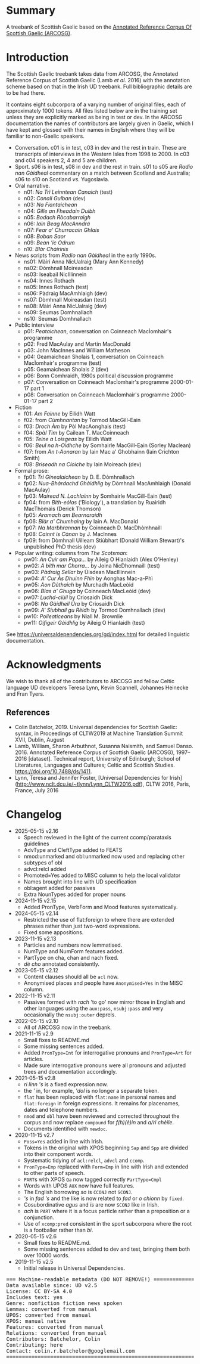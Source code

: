 # Summary

A treebank of Scottish Gaelic based on the
[Annotated Reference Corpus Of Scottish Gaelic (ARCOSG)](https://github.com/Gaelic-Algorithmic-Research-Group/ARCOSG).

# Introduction

The Scottish Gaelic treebank takes data from ARCOSG, the Annotated Reference Corpus of Scottish Gaelic (Lamb _et al._ 2016) with the annotation scheme based on that in the Irish UD treebank.
Full bibliographic details are to be had there.

It contains eight subcorpora of a varying number of original files, each of approximately 1000 tokens.
All files listed below are in the training set unless they are explicitly marked as being in test or dev.
In the ARCOSG documentation the names of contributors are largely given in Gaelic, which I have kept and glossed with their names in English where they will be familiar to non-Gaelic speakers.

- Conversation. c01 is in test, c03 in dev and the rest in train. These are transcripts of interviews in the Western Isles from 1998 to 2000. In c03 and c04 speakers 2, 4 and 5 are children.
- Sport. s06 is in test, s08 in dev and the rest in train. s01 to s05 are _Radio nan Gàidheal_ commentary on a match between Scotland and Australia; s06 to s10 on Scotland _vs._ Yugoslavia.
- Oral narrative.
    - n01: _Na Trì Leinntean Canaich_ (test)
    - n02: _Conall Gulban_ (dev)
    - n03: _Na Fiantaichean_
    - n04: _Gille an Fheadain Duibh_
    - n05: _Bodach Ròcabarraigh_
    - n06: _Iain Beag MacAnndra_
    - n07: _Fear a' Churracain Ghlais_
    - n08: _Boban Saor_
    - n09: _Bean 'ic Odrum_
    - n10: _Blàr Chàirinis_
- News scripts from _Radio nan Gàidheal_ in the early 1990s.
    - ns01: Màiri Anna NicUalraig (Mary Ann Kennedy)
    - ns02: Dòmhnall Moireasdan
    - ns03: Iseabail NicIllinnein
    - ns04: Innes Rothach
    - ns05: Innes Rothach (test)
    - ns06: Pàdraig MacAmhlaigh (dev)
    - ns07: Dòmhnall Moireasdan (test)
    - ns08: Màiri Anna NicUalraig (dev)
    - ns09: Seumas Domhnallach
    - ns10: Seumas Domhnallach
- Public interview
    - p01: _Peataichean_, conversation on Coinneach MacÌomhair's programme
    - p02: Fred MacAulay and Martin MacDonald
    - p03: John MacInnes and William Matheson
    - p04: Geamaichean Sholais 1, conversation on Coinneach MacÌomhair's programme (test)
    - p05: Geamaichean Sholais 2 (dev)
    - p06: Bonn Comhraidh, 1980s political discussion programme
    - p07: Conversation on Coinneach MacÌomhair's programme 2000-01-17 part 1
    - p08: Conversation on Coinneach MacÌomhair's programme 2000-01-17 part 2
- Fiction
    - f01: _Am Fainne_ by Eilidh Watt
    - f02: from _Cùmhnantan_ by Tormod MacGill-Eain
    - f03: _Droch Àm_ by Pòl MacAonghais (test)
    - f04: _Spàl Tìm_ by Cailean T. MacCoinneach
    - f05: _Teine a Loisgeas_ by Eilidh Watt
    - f06: _Beul na h-Oidhche_ by Somhairle MacGill-Eain (Sorley Maclean)
    - f07: from _An t-Aonaran_ by Iain Mac a' Ghobhainn (Iain Crichton Smith)
    - f08: _Briseadh na Cloiche_ by Iain Moireach (dev)
- Formal prose:
    - fp01: _Trì Ginealaichean_ by D. E. Dòmhnallach
    - fp02: _Nua-Bhàrdachd Ghàidhlig_ by Dòmhnall MacAmhlaigh (Donald MacAulay)
    - fp03: _Mairead N. Lachlainn_ by Somhairle MacGill-Eain (test)
    - fp04: from _Bith-eòlas_ ('Biology'), a translation by Ruairidh MacThòmais (Derick Thomson)
    - fp05: _Aramach am Bearnaraidh_
    - fp06: _Blàr a' Chumhaing_ by Iain A. MacDonald
    - fp07: _Na Marbhrannan_ by Coinneach D. MacDhòmhnaill
    - fp08: _Cainnt is Cànan_ by J. MacInnes
    - fp09: from Dòmhnall Uilleam Stiùbhart (Donald William Stewart)'s unpublished PhD thesis (dev)
- Popular writing: columns from _The Scotsman_:
    - pw01: _An Cuir am Papa..._ by Aileig O Hianlaidh (Alex O'Henley)
    - pw02: _A bith mar Chorra..._ by Joina NicDhomnaill (test)
    - pw03: _Pàdraig Sellar_ by Ùisdean MacIllinnein
    - pw04: _A' Cur Às Dhuinn Fhìn_ by Aonghas Mac-a-Phì
    - pw05: _Aon Dùthaich_ by Murchadh MacLeòid
    - pw06: _Blas a' Ghuga_ by Coinneach MacLeòid (dev)
    - pw07: _Luchd-ciùil_ by Criosaidh Dick
    - pw08: _Na Gàidheil Ùra_ by Criosaidh Dick
    - pw09: _A' Siubhail gu Rèidh_ by Tormod Domhnallach (dev)
    - pw10: _Poileaticeans_ by Niall M. Brownlie
    - pw11: _Oifigeir Gàidhlig_ by Aileig O Hianlaidh (test)

See https://universaldependencies.org/gd/index.html for detailed linguistic documentation.

# Acknowledgments

We wish to thank all of the contributors to ARCOSG and fellow Celtic language UD developers Teresa Lynn, Kevin Scannell, Johannes Heinecke and Fran Tyers.

## References

* Colin Batchelor, 2019. Universal dependencies for Scottish Gaelic: syntax, in Proceedings of CLTW2019 at Machine Translation Summit XVII, Dublin, August
* Lamb, William, Sharon Arbuthnot, Susanna Naismith, and Samuel Danso. 2016. Annotated Reference Corpus of Scottish Gaelic (ARCOSG), 1997–2016 [dataset]. Technical report, University of Edinburgh; School of Literatures, Languages and Cultures; Celtic and Scottish Studies. https://doi.org/10.7488/ds/1411.
* Lynn, Teresa and Jennifer Foster, [Universal Dependencies for Irish] (http://www.nclt.dcu.ie/~tlynn/Lynn_CLTW2016.pdf), CLTW 2016, Paris, France, July 2016


# Changelog

* 2025-05-15 v2.16
  * Speech reviewed in the light of the current ccomp/parataxis guidelines
  * AdvType and CleftType added to FEATS
  * nmod:unmarked and obl:unmarked now used and replacing other subtypes of obl
  * advcl:relcl added
  * Promoted=Yes added to MISC column to help the local validator
  * Names brought into line with UD specification
  * obl:agent added for passives
  * Extra NounTypes added for proper nouns
* 2024-11-15 v2.15
  * Added PronType, VerbForm and Mood features systematically.
* 2024-05-15 v2.14
  * Restricted the use of flat:foreign to where there are extended phrases rather than just two-word expressions.
  * Fixed some appositions.
* 2023-11-15 v2.13
  * Particles and numbers now lemmatised.
  * NumType and NumForm features added.
  * PartType on cha, chan and nach fixed.
  * _dè cho_ annotated consistently.
* 2023-05-15 v2.12
  * Content clauses should all be `acl` now.
  * Anonymised places and people have `Anonymised=Yes` in the MISC column.
* 2022-11-15 v2.11
  * Passives formed with _rach_ 'to go' now mirror those in English and other languages using the `aux:pass`, `nsubj:pass` and very occasionally the `nsubj:outer` deprels.
* 2022-05-15 v2.10
  * All of ARCOSG now in the treebank.
* 2021-11-15 v2.9
  * Small fixes to README.md
  * Some missing sentences added.
  * Added `PronType=Int` for interrogative pronouns and `PronType=Art` for articles.
  * Made sure interrogative pronouns were all pronouns and adjusted trees and documentation accordingly.
* 2021-05-15 v2.8
  * _ri linn 's_ is a fixed expression now.
  * the _'_ in, for example, _'dol_ is no longer a separate token.
  * `flat` has been replaced with `flat:name` in personal names and `flat:foreign` in foreign expressions. It remains for placenames, dates and telephone numbers.
  * `nmod` and `obl` have been reviewed and corrected throughout the corpus and now replace `compound` for _f(h)(è)in_ and _a/ri chèile_.
  * Documents identified with `newdoc`.
* 2020-11-15 v2.7
  * `Poss=Yes` added in line with Irish.
  * Tokens in the original with XPOS beginning `Sap` and `Spp` are divided into their component words.
  * Systematic tidying of `acl:relcl`, `advcl` and `ccomp`.
  * `PronType=Emp` replaced with `Form=Emp` in line with Irish and extended to other parts of speech.
  * `PART`s with XPOS `Qa` now tagged correctly `PartType=Cmpl`
  * Words with UPOS `AUX` now have full features.
  * The English borrowing _so_ is `CCONJ` not `SCONJ`.
  * _'s_ in _fad 's_ and the like is now related to _fad_ or _o chionn_ by `fixed`.
  * Cosubordinative _agus_ and _is_ are now `SCONJ` like in Irish.
  * _ach_ is `PART` where it is a focus particle rather than a preposition or a conjunction.
  * Use of `xcomp:pred` consistent in the sport subcorpora where the root is a footballer rather than _bi_.
* 2020-05-15 v2.6
  * Small fixes to README.md.
  * Some missing sentences added to dev and test, bringing them both over 10000 words.
* 2019-11-15 v2.5
  * Initial release in Universal Dependencies.


<pre>
=== Machine-readable metadata (DO NOT REMOVE!) ================================
Data available since: UD v2.5
License: CC BY-SA 4.0
Includes text: yes
Genre: nonfiction fiction news spoken 
Lemmas: converted from manual
UPOS: converted from manual
XPOS: manual native
Features: converted from manual
Relations: converted from manual
Contributors: Batchelor, Colin
Contributing: here
Contact: colin.r.batchelor@googlemail.com
===============================================================================
</pre>
